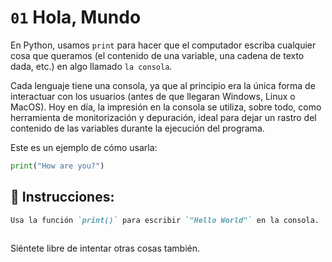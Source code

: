 # `01` Hola, Mundo

En Python, usamos `print` para hacer que el computador escriba cualquier cosa que queramos 
(el contenido de una variable, una cadena de texto dada, etc.)
en algo llamado `la consola`.

Cada lenguaje tiene una consola, ya que al principio era la única forma de interactuar con los usuarios (antes de que llegaran Windows, Linux o MacOS).
Hoy en día, la impresión en la consola se utiliza, sobre todo, como herramienta de monitorización y depuración, ideal para dejar un rastro del contenido de las variables durante la ejecución del programa.

Este es un ejemplo de cómo usarla:
```py
print("How are you?")
```

## 📝 Instrucciones:

```md
Usa la función `print()` para escribir `"Hello World"` en la consola. 
 
```
Siéntete libre de intentar otras cosas también.
